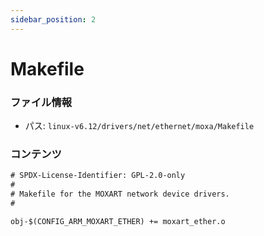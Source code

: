 ```yaml
---
sidebar_position: 2
---
```

# Makefile

### ファイル情報

- パス: `linux-v6.12/drivers/net/ethernet/moxa/Makefile`

### コンテンツ

```txt
# SPDX-License-Identifier: GPL-2.0-only
#
# Makefile for the MOXART network device drivers.
#

obj-$(CONFIG_ARM_MOXART_ETHER) += moxart_ether.o

```
